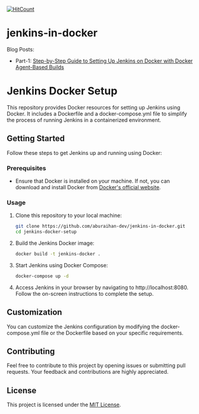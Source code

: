 [![HitCount](https://hits.dwyl.com/aburaihan-dev/jenkins-in-docker.svg?style=flat-square)](http://hits.dwyl.com/aburaihan-dev/jenkins-in-docker)

# jenkins-in-docker

Blog Posts: 
- Part-1: [Step-by-Step Guide to Setting Up Jenkins on Docker with Docker Agent-Based Builds](https://dev.to/msrabon/step-by-step-guide-to-setting-up-jenkins-on-docker-with-docker-agent-based-builds-43j5)

# Jenkins Docker Setup

This repository provides Docker resources for setting up Jenkins using Docker. It includes a Dockerfile and a docker-compose.yml file to simplify the process of running Jenkins in a containerized environment.

## Getting Started

Follow these steps to get Jenkins up and running using Docker:

### Prerequisites

- Ensure that Docker is installed on your machine. If not, you can download and install Docker from [Docker's official website](https://www.docker.com/get-started).

### Usage

1. Clone this repository to your local machine:

   ```bash
   git clone https://github.com/aburaihan-dev/jenkins-in-docker.git
   cd jenkins-docker-setup

   ```
2. Build the Jenkins Docker image:
   ```bash
   docker build -t jenkins-docker .
   ```
4. Start Jenkins using Docker Compose:
   ```bash
   docker-compose up -d
   ```
6. Access Jenkins in your browser by navigating to http://localhost:8080. Follow the on-screen instructions to complete the setup.

## Customization
You can customize the Jenkins configuration by modifying the docker-compose.yml file or the Dockerfile based on your specific requirements.

## Contributing
Feel free to contribute to this project by opening issues or submitting pull requests. Your feedback and contributions are highly appreciated.

## License
This project is licensed under the [MIT License](https://github.com/git/git-scm.com/blob/main/MIT-LICENSE.txt).
